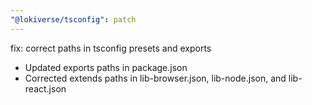 ```yaml
---
"@lokiverse/tsconfig": patch
---
```


fix: correct paths in tsconfig presets and exports

- Updated exports paths in package.json
- Corrected extends paths in lib-browser.json, lib-node.json, and lib-react.json
